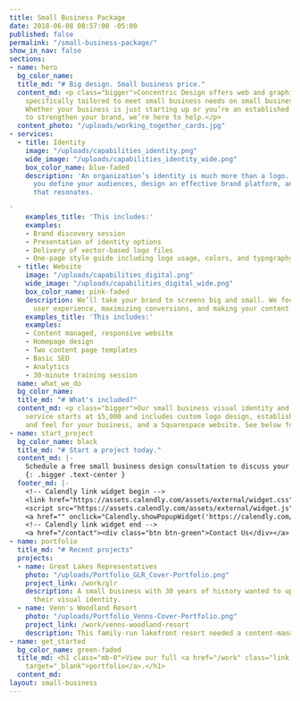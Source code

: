 ```yaml
---
title: Small Business Package
date: 2018-06-08 08:57:00 -05:00
published: false
permalink: "/small-business-package/"
show_in_nav: false
sections:
- name: hero
  bg_color_name:
  title_md: "# Big design. Small business price."
  content_md: <p class="bigger">Concentric Design offers web and graphic design services
    specifically tailored to meet small business needs on small business budgets.
    Whether your business is just starting up or you’re an established company looking
    to strengthen your brand, we’re here to help.</p>
  content_photo: "/uploads/working_together_cards.jpg"
- services:
  - title: Identity
    image: "/uploads/capabilities_identity.png"
    wide_image: "/uploads/capabilities_identity_wide.png"
    box_color_name: blue-faded
    description: 'An organization’s identity is much more than a logo. We’ll help
      you define your audiences, design an effective brand platform, and deliver messaging
      that resonates.

'
    examples_title: 'This includes:'
    examples:
    - Brand discovery session
    - Presentation of identity options
    - Delivery of vector-based logo files
    - One-page style guide including logo usage, colors, and typography
  - title: Website
    image: "/uploads/capabilities_digital.png"
    wide_image: "/uploads/capabilities_digital_wide.png"
    box_color_name: pink-faded
    description: We’ll take your brand to screens big and small. We focus on smart
      user experience, maximizing conversions, and making your content shine.
    examples_title: 'This includes:'
    examples:
    - Content managed, responsive website
    - Homepage design
    - Two content page templates
    - Basic SEO
    - Analytics
    - 30-minute training session
  name: what_we_do
  bg_color_name:
  title_md: "# What's included?"
  content_md: <p class="bigger">Our small business visual identity and website design
    service starts at $5,000 and includes custom logo design, establishing a look
    and feel for your business, and a Squarespace website. See below for details.</p>
- name: start_project
  bg_color_name: black
  title_md: "# Start a project today."
  content_md: |-
    Schedule a free small business design consultation to discuss your project with us.
    {: .bigger .text-center }
  footer_md: |-
    <!-- Calendly link widget begin -->
    <link href="https://assets.calendly.com/assets/external/widget.css" rel="stylesheet">
    <script src="https://assets.calendly.com/assets/external/widget.js" type="text/javascript"></script>
    <a href="" onclick="Calendly.showPopupWidget('https://calendly.com/concentricdesign/sbintro');return false;"><div class="btn btn-blue">Schedule Consultation</div></a>
    <!-- Calendly link widget end -->
    <a href="/contact"><div class="btn btn-green">Contact Us</div></a>
- name: portfolio
  title_md: "# Recent projects"
  projects:
  - name: Great Lakes Representatives
    photo: "/uploads/Portfolio_GLR_Cover-Portfolio.png"
    project_link: /work/glr
    description: A small business with 30 years of history wanted to update and standardize
      their visual identity.
  - name: Venn's Woodland Resort
    photo: "/uploads/Portfolio_Venns-Cover-Portfolio.png"
    project_link: /work/venns-woodland-resort
    description: This family-run lakefront resort needed a content-managed site and a redesigned identity.
- name: get_started
  bg_color_name: green-faded
  title_md: <h1 class="mb-0">View our full <a href="/work" class="link link-green"
    target="_blank">portfolio</a>.</h1>
  content_md:
layout: small-business
---
```

